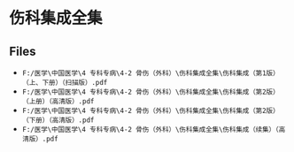 # 伤科集成全集

## Files

- `F:/医学\中国医学\4 专科专病\4-2 骨伤（外科）\伤科集成全集\伤科集成（第1版）（上、下册）（扫描版）.pdf`
- `F:/医学\中国医学\4 专科专病\4-2 骨伤（外科）\伤科集成全集\伤科集成（第2版）（上册）（高清版）.pdf`
- `F:/医学\中国医学\4 专科专病\4-2 骨伤（外科）\伤科集成全集\伤科集成（第2版）（下册）（高清版）.pdf`
- `F:/医学\中国医学\4 专科专病\4-2 骨伤（外科）\伤科集成全集\伤科集成（续集）（高清版）.pdf`
